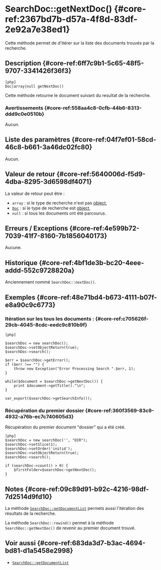 # SearchDoc::getNextDoc() {#core-ref:2367bd7b-d57a-4f8d-83df-2e92a7e38ed1}

<div class="short-description">
Cette méthode permet de d'itérer sur la liste des documents trouvés par la 
recherche.
</div>


## Description {#core-ref:6ff7c9b1-5c65-48f5-9707-3341426f36f3}

    [php]
    Doc|array|null getNextDoc()

Cette méthode retourne le document suivant du resultat de la recherche.

### Avertissements {#core-ref:558aa4c8-0cfb-44b6-8313-ddd9c0e0510b}

Aucun.

## Liste des paramètres {#core-ref:04f7ef01-58cd-46c8-b661-3a46dc02fc80}

Aucun.

## Valeur de retour {#core-ref:5640006d-f5d9-4dba-8295-3d6598df4071}

La valeur de retour peut être :

* `array` : si le type de recherche n'est pas [object][objectReturn],
* [`Doc`][doc] :   si le type de recherche est [object][objectReturn],
* `null` :  si tous les documents ont été parcourus.

## Erreurs / Exceptions {#core-ref:4e599b72-7039-41f7-8160-7b1856040173}

Aucune.

## Historique {#core-ref:4bf1de3b-bc20-4eee-addd-552c9728820a}

Anciennement nommé `SearchDoc::nextDoc()`.

## Exemples {#core-ref:48e71bd4-b673-4111-b07f-e8a90c9c6773}

### Itération sur les tous les documents : {#core-ref:c705626f-29cb-4045-8cdc-eedc9c810b9f}

    [php]
    
    $searchDoc = new searchDoc();
    $searchDoc->setObjectReturn(true);
    $searchDoc->search();
    
    $err = $searchDoc->getError();
    if ($err !== "") {
        throw new Exception("Error Processing Search ".$err, 1);
    }
    
    while($document = $searchDoc->getNextDoc()) {
        print $document->getTitle()."\n";
    }
    
    var_export($searchDoc->getSearchInfo());

### Récupération du premier dossier {#core-ref:360f3569-83c9-4932-a76b-ec7c740605d3}

Récupération du premier document "dossier" qui a été créé.

    [php]
    $searchDoc = new searchDoc('', "DIR");
    $searchDoc->setSlice(1);
    $searchDoc->setOrder('initid');
    $searchDoc->setObjectReturn(true);
    $searchDoc->search();
    
    if (searchDoc->count() > 0) {
        $firstFolder=$searchDoc->getNextDoc();
    }



## Notes {#core-ref:09c89d91-b92c-4216-98df-7d2514d9fd10}

La méthode  [`SearchDoc::getDocumentList`][documentList] permets aussi
l'itération des résultats de la recherche.

La méthode `SearchDoc::rewind()` permet  à la méthode `SearchDoc::getNextDoc()`
de revenir au premier document trouvé.

## Voir aussi {#core-ref:683da3d7-b3ac-4694-bd81-d1a5458e2998}

*   [`SearchDoc::getDocumentList`][documentList]

<!-- links -->

[objectReturn]:         #core-ref:3a0b4882-81ff-4030-9f60-a0ed0ff1f958
[documentList]:         #core-ref:8f0824fa-eed6-4170-b52d-d3dc7c5cb9c1
[doc]:                  #core-ref:1d557fb4-4eca-4ab8-a334-974fe563ddd2
